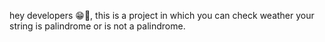 hey developers 😁🤍, this is a project in which you can check  weather your string is palindrome or is not a palindrome.
